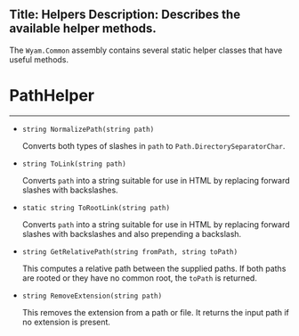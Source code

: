 Title: Helpers
Description: Describes the available helper methods.
---
The `Wyam.Common` assembly contains several static helper classes that have useful methods.

# PathHelper
---

- `string NormalizePath(string path)`

  Converts both types of slashes in `path` to `Path.DirectorySeparatorChar`.
  
- `string ToLink(string path)`

  Converts `path` into a string suitable for use in HTML by replacing forward slashes with backslashes.
  
- `static string ToRootLink(string path)`

  Converts `path` into a string suitable for use in HTML by replacing forward slashes with backslashes and also prepending a backslash.

- `string GetRelativePath(string fromPath, string toPath)`
  
  This computes a relative path between the supplied paths. If both paths are rooted or they have no common root, the `toPath` is returned.
  
- `string RemoveExtension(string path)`
  
  This removes the extension from a path or file. It returns the input path if no extension is present.